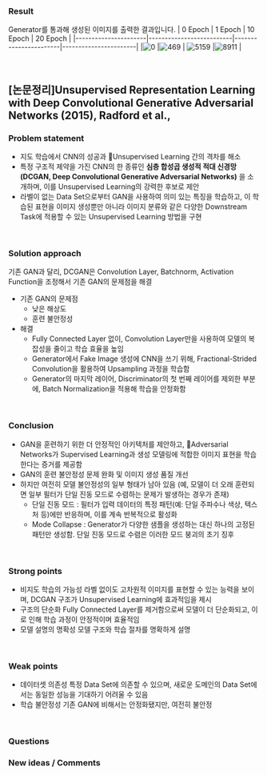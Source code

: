 ### Result
Generator를 통과해 생성된 이미지를 출력한 결과입니다.
| 0 Epoch        | 1 Epoch       | 10 Epoch        | 20 Epoch        |
|----------------------|--------------------------|-----------------------|-----------------------|
|![0](https://github.com/user-attachments/assets/df118543-0da0-4670-8614-d67314081a02) |![469](https://github.com/user-attachments/assets/97e27abe-4f38-4caf-ad8c-fedccca73ec3) | ![5159](https://github.com/user-attachments/assets/c9486bec-8309-40a0-9a09-fbd7447c8932) |![8911](https://github.com/user-attachments/assets/b11d2289-fd16-4350-bb82-696fba3d89dc) |

<br>

## [논문정리]Unsupervised Representation Learning with Deep Convolutional Generative Adversarial Networks (2015), Radford et al.,

### Problem statement
- 지도 학습에서 CNN의 성공과 Unsupervised Learning 간의 격차를 해소
- 특정 구조적 제약을 가진 CNN의 한 종류인 **심층 합성곱 생성적 적대 신경망(DCGAN, Deep Convolutional Generative Adversarial Networks)** 을 소개하며, 이를 Unsupervised Learning의 강력한 후보로 제안
- 라벨이 없는 Data Set으로부터 GAN을 사용하여 의미 있는 특징을 학습하고, 이 학습된 표현을 이미지 생성뿐만 아니라 이미지 분류와 같은 다양한 Downstream Task에 적용할 수 있는 Unsupervised Learning 방법을 구현  

<br>

### Solution approach
기존 GAN과 달리, DCGAN은 Convolution Layer, Batchnorm, Activation Function을 조정해서 기존 GAN의 문제점을 해결
- 기존 GAN의 문제점
	- 낮은 해상도
	- 훈련 불안정성
- 해결 
	- Fully Connected Layer 없이, Convolution Layer만을 사용하여 모델의 복잡성을 줄이고 학습 효율을 높임
	- Generator에서 Fake Image 생성에 CNN을 쓰기 위해, Fractional-Strided Convolution을 활용하여 Upsampling 과정을 학습함
	- Generator의 마지막 레이어, Discriminator의 첫 번째 레이어를 제외한 부분에, Batch Normalization을 적용해 학습을 안정화함

<br>

### Conclusion
- GAN을 훈련하기 위한 더 안정적인 아키텍처를 제안하고, Adversarial Networks가 Supervised Learning과 생성 모델링에 적합한 이미지 표현을 학습한다는 증거를 제공함
- GAN의 훈련 불안정성 문제 완화 및 이미지 생성 품질 개선
- 하지만 여전히 모델 불안정성의 일부 형태가 남아 있음 (예, 모델이 더 오래 훈련되면 일부 필터가 단일 진동 모드로 수렴하는 문제가 발생하는 경우가 존재)
	- 단일 진동 모드 : 필터가 입력 데이터의 특정 패턴(예: 단일 주파수나 색상, 텍스처 등)에만 반응하며, 이를 계속 반복적으로 활성화
   	- Mode Collapse : Generator가 다양한 샘플을 생성하는 대신 하나의 고정된 패턴만 생성함. 단일 진동 모드로 수렴은 이러한 모드 붕괴의 초기 징후
   	  
<br>

### Strong points
- 비지도 학습의 가능성
	라벨 없이도 고차원적 이미지를 표현할 수 있는 능력을 보이며, DCGAN 구조가 Unsupervised Learning에 효과적임을 제시
- 구조의 단순화
	Fully Connected Layer를 제거함으로써 모델이 더 단순화되고, 이로 인해 학습 과정이 안정적이며 효율적임
- 모델 설명의 명확성
	모델 구조와 학습 절차를 명확하게 설명

<br>

### Weak points
- 데이터셋 의존성
	특정 Data Set에 의존할 수 있으며, 새로운 도메인의 Data Set에서는 동일한 성능을 기대하기 어려울 수 있음
- 학습 불안정성
	기존 GAN에 비해서는 안정화됐지만, 여전히 불안정

<br>

### Questions


### New ideas / Comments
